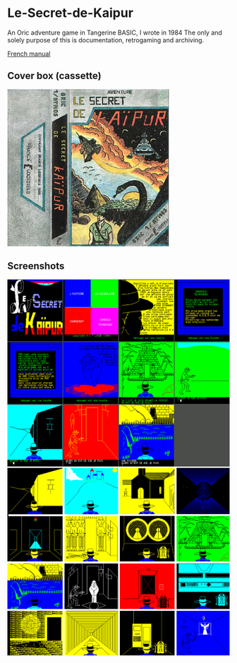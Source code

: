 # Le-Secret-de-Kaipur
An Oric adventure game in Tangerine BASIC, I wrote in 1984
The only and solely purpose of this is documentation, retrogaming and archiving.

[French manual](kaipur_manuel.pdf "French manual PDF")

## Cover box (cassette)
![](kaipur_jaquette.png)

## Screenshots
![](kaipur_ecrans0.png)
![](kaipur_ecrans.png)
